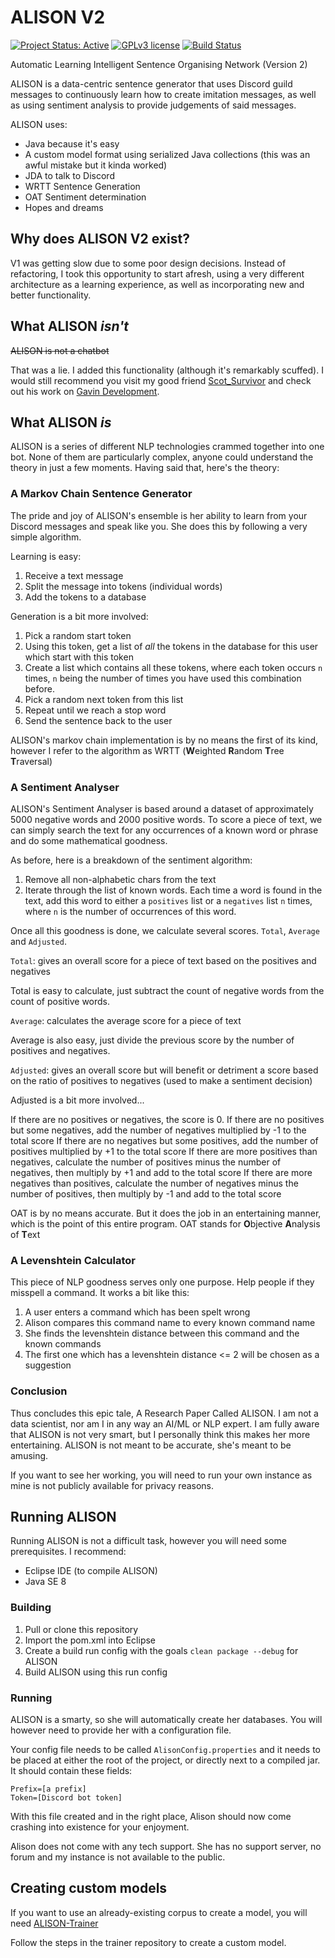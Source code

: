 # ALISON V2

[![Project Status: Active](https://www.repostatus.org/badges/latest/active.svg)](https://www.repostatus.org/#active) [![GPLv3 license](https://img.shields.io/badge/License-GPLv3-blue.svg)](https://www.gnu.org/licenses/gpl-3.0) [![Build Status](https://jenkins.voidtech.de/buildStatus/icon?job=Alison)](https://jenkins.voidtech.de/job/Alison/)

Automatic Learning Intelligent Sentence Organising Network (Version 2)

ALISON is a data-centric sentence generator that uses Discord guild messages to continuously learn how to create imitation messages, as well as using sentiment analysis to provide judgements of said messages.

ALISON uses:
- Java because it's easy
- A custom model format using serialized Java collections (this was an awful mistake but it kinda worked)
- JDA to talk to Discord
- WRTT Sentence Generation
- OAT Sentiment determination
- Hopes and dreams

## Why does ALISON V2 exist?

V1 was getting slow due to some poor design decisions. Instead of refactoring, I took this opportunity to start afresh, using a very different architecture as a learning experience, as well as incorporating new and better functionality.

## What ALISON *isn't*

~~ALISON is not a chatbot~~

That was a lie. I added this functionality (although it's remarkably scuffed). I would still recommend you visit my good friend [Scot_Survivor](https://github.com/Scot-Survivor) and check out his work on [Gavin Development](https://github.com/Gavin-Development).

## What ALISON *is*

ALISON is a series of different NLP technologies crammed together into one bot. None of them are particularly complex, anyone could understand the theory in just a few moments. Having said that, here's the theory:

### A Markov Chain Sentence Generator

The pride and joy of ALISON's ensemble is her ability to learn from your Discord messages and speak like you. She does this by following a very simple algorithm.

Learning is easy:

1) Receive a text message
2) Split the message into tokens (individual words)
3) Add the tokens to a database

Generation is a bit more involved:

1) Pick a random start token
2) Using this token, get a list of *all* the tokens in the database for this user which start with this token
3) Create a list which contains all these tokens, where each token occurs `n` times, `n` being the number of times you have used this combination before.
4) Pick a random next token from this list
5) Repeat until we reach a stop word
6) Send the sentence back to the user

ALISON's markov chain implementation is by no means the first of its kind, however I refer to the algorithm as WRTT (**W**eighted **R**andom **T**ree **T**raversal)

### A Sentiment Analyser

ALISON's Sentiment Analyser is based around a dataset of approximately 5000 negative words and 2000 positive words. To score a piece of text, we can simply search the text for any occurrences of a known word or phrase and do some mathematical goodness.

As before, here is a breakdown of the sentiment algorithm:

1) Remove all non-alphabetic chars from the text
2) Iterate through the list of known words. Each time a word is found in the text, add this word to either a `positives` list or a `negatives` list `n` times, where `n` is the number of occurrences of this word.

Once all this goodness is done, we calculate several scores. `Total`, `Average` and `Adjusted`.

`Total`: gives an overall score for a piece of text based on the positives and negatives

Total is easy to calculate, just subtract the count of negative words from the count of positive words.

`Average`: calculates the average score for a piece of text

Average is also easy, just divide the previous score by the number of positives and negatives.

`Adjusted`: gives an overall score but will benefit or detriment a score based on the ratio of positives to negatives (used to make a sentiment decision)

Adjusted is a bit more involved...

If there are no positives or negatives, the score is 0.
If there are no positives but some negatives, add the number of negatives multiplied by -1 to the total score
If there are no negatives but some positives, add the number of positives multiplied by +1 to the total score
If there are more positives than negatives, calculate the number of positives minus the number of negatives, then multiply by +1 and add to the total score
If there are more negatives than positives, calculate the number of negatives minus the number of positives, then multiply by -1 and add to the total score

OAT is by no means accurate. But it does the job in an entertaining manner, which is the point of this entire program. OAT stands for **O**bjective **A**nalysis of **T**ext

### A Levenshtein Calculator

This piece of NLP goodness serves only one purpose. Help people if they misspell a command. It works a bit like this:

1) A user enters a command which has been spelt wrong
2) Alison compares this command name to every known command name
3) She finds the levenshtein distance between this command and the known commands
4) The first one which has a levenshtein distance <= 2 will be chosen as a suggestion

### Conclusion

Thus concludes this epic tale, A Research Paper Called ALISON. I am not a data scientist, nor am I in any way an AI/ML or NLP expert. I am fully aware that ALISON is not very smart, but I personally think this makes her more entertaining. ALISON is not meant to be accurate, she's meant to be amusing.

If you want to see her working, you will need to run your own instance as mine is not publicly available for privacy reasons.

## Running ALISON

Running ALISON is not a difficult task, however you will need some prerequisites. I recommend:

- Eclipse IDE (to compile ALISON)
- Java SE 8

### Building

1) Pull or clone this repository
2) Import the pom.xml into Eclipse
3) Create a build run config with the goals `clean package --debug` for ALISON
4) Build ALISON using this run config

### Running

ALISON is a smarty, so she will automatically create her databases. You will however need to provide her with a configuration file.

Your config file needs to be called `AlisonConfig.properties` and it needs to be placed at either the root of the project, or directly next to a compiled jar. It should contain these fields:

```
Prefix=[a prefix]
Token=[Discord bot token]
```

With this file created and in the right place, Alison should now come crashing into existence for your enjoyment.

Alison does not come with any tech support. She has no support server, no forum and my instance is not available to the public.

## Creating custom models

If you want to use an already-existing corpus to create a model, you will need [ALISON-Trainer](https://github.com/Elementalmp4/ALISON-Trainer)

Follow the steps in the trainer repository to create a custom model.
